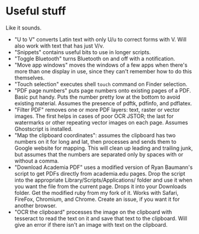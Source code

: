 # Useful stuff

Like it sounds.

- "U to V" converts Latin text with only U/u to correct forms with V. Will also work with text that has just V/v.
- "Snippets" contains useful bits to use in longer scripts.
- "Toggle Bluetooth" turns Bluetooth on and off with a notification.
- "Move app windows" moves the windows of a few apps when there's more than one display in use, since they can't remember how to do this themselves.
- "Touch selection" executes shell `touch` command on Finder selection.
- "PDF page numbers" puts page numbers onto existing pages of a PDF. Basic put handy. Puts the number pretty low at the bottom to avoid existing material. Assumes the presence of pdftk, pdfinfo, and pdflatex.
- "Filter PDF" removes one or more PDF layers: text, raster or vector images. The first helps in cases of poor OCR <cough>JSTOR<cough>; the last for watermarks or other repeating vector images on each page. Assumes Ghostscript is installed.
- "Map the clipboard coordinates": assumes the clipboard has two numbers on it for long and lat, then processes and sends them to Google website for mapping. This will clean up leading and trailing junk, but assumes that the numbers are separated only by spaces with or without a comma.
- "Download Academia PDF" uses a modified version of Ryan Baumann's script to get PDFs directly from academia.edu pages. Drop the script into the appropriate Library/Scripts/Applications/ folder and use it when you want the file from the current page. Drops it into your Downloads folder. Get the modified ruby from my fork of it. Works with Safari, FireFox, Chromium, and Chrome. Create an issue, if you want it for another browser.
- "OCR the clipboard" processes the image on the clipboard with tesseract to read the text on it and save that text to the clipboard. Will give an error if there isn't an image with text on the clipboard.
